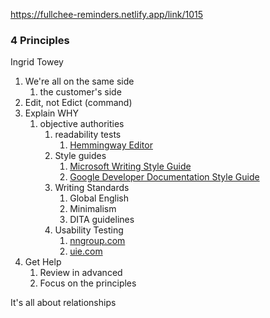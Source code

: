 https://fullchee-reminders.netlify.app/link/1015

### 4 Principles

Ingrid Towey

1.  We're all on the same side
    1.  the customer's side
2.  Edit, not Edict (command)
3.  Explain WHY
    1.  objective authorities
        1.  readability tests
            1.  [Hemmingway Editor](https://hemingwayapp.com/)
        2.  Style guides
            1.  [Microsoft Writing Style Guide](https://docs.microsoft.com/en-us/style-guide/top-10-tips-style-voice)
            2.  [Google Developer Documentation Style Guide](https://developers.google.com/style/highlights)
        3.  Writing Standards
            1.  Global English
            2.  Minimalism
            3.  DITA guidelines
        4.  Usability Testing
            1.  [nngroup.com](nngroup.com)
            2.  [uie.com](uie.com)
4.  Get Help
    1.  Review in advanced
    2.  Focus on the principles

It's all about relationships
